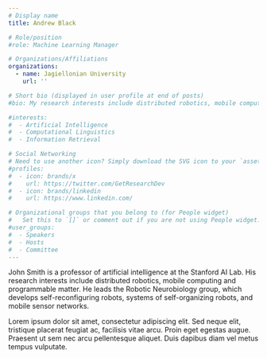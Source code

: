 ```yaml
---
# Display name
title: Andrew Black

# Role/position
#role: Machine Learning Manager

# Organizations/Affiliations
organizations:
  - name: Jagiellonian University
    url: ''

# Short bio (displayed in user profile at end of posts)
#bio: My research interests include distributed robotics, mobile computing and programmable matter.

#interests:
#  - Artificial Intelligence
#  - Computational Linguistics
#  - Information Retrieval

# Social Networking
# Need to use another icon? Simply download the SVG icon to your `assets/media/icons/` folder.
#profiles:
#  - icon: brands/x
#    url: https://twitter.com/GetResearchDev
#  - icon: brands/linkedin
#    url: https://www.linkedin.com/

# Organizational groups that you belong to (for People widget)
#   Set this to `[]` or comment out if you are not using People widget.
#user_groups:
#  - Speakers
#  - Hosts
#  - Committee
---
```


John Smith is a professor of artificial intelligence at the Stanford AI Lab. His research interests include distributed robotics, mobile computing and programmable matter. He leads the Robotic Neurobiology group, which develops self-reconfiguring robots, systems of self-organizing robots, and mobile sensor networks.

Lorem ipsum dolor sit amet, consectetur adipiscing elit. Sed neque elit, tristique placerat feugiat ac, facilisis vitae arcu. Proin eget egestas augue. Praesent ut sem nec arcu pellentesque aliquet. Duis dapibus diam vel metus tempus vulputate.
